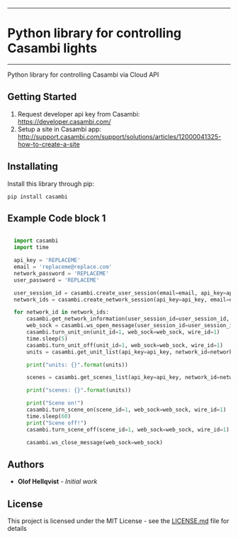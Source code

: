 *********************************************
# Python library for controlling Casambi lights
*********************************************
Python library for controlling Casambi via Cloud API

## Getting Started
1. Request developer api key from Casambi: https://developer.casambi.com/
2. Setup a site in Casambi app: http://support.casambi.com/support/solutions/articles/12000041325-how-to-create-a-site

## Installating
Install this library through pip: 
```
pip install casambi
```

## Example Code block 1
```python

  import casambi
  import time

  api_key = 'REPLACEME'
  email = 'replaceme@replace.com'
  network_password = 'REPLACEME'
  user_password = 'REPLACEME'

  user_session_id = casambi.create_user_session(email=email, api_key=api_key, user_password=user_password)
  network_ids = casambi.create_network_session(api_key=api_key, email=email, network_password=network_password)

  for network_id in network_ids:
      casambi.get_network_information(user_session_id=user_session_id, network_id=network_id, api_key=api_key)
      web_sock = casambi.ws_open_message(user_session_id=user_session_id, network_id=network_id, api_key=api_key)
      casambi.turn_unit_on(unit_id=1, web_sock=web_sock, wire_id=1)
      time.sleep(5)
      casambi.turn_unit_off(unit_id=1, web_sock=web_sock, wire_id=1)
      units = casambi.get_unit_list(api_key=api_key, network_id=network_id, user_session_id=user_session_id)

      print("units: {}".format(units))

      scenes = casambi.get_scenes_list(api_key=api_key, network_id=network_id, user_session_id=user_session_id)

      print("scenes: {}".format(units))

      print("Scene on!")
      casambi.turn_scene_on(scene_id=1, web_sock=web_sock, wire_id=1)
      time.sleep(60)
      print("Scene off!")
      casambi.turn_scene_off(scene_id=1, web_sock=web_sock, wire_id=1)

      casambi.ws_close_message(web_sock=web_sock)
```

## Authors

* **Olof Hellqvist** - *Initial work*

## License

This project is licensed under the MIT License - see the [LICENSE.md](LICENSE.md) file for details
